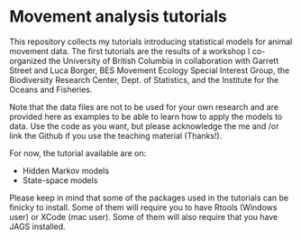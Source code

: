 # Movement analysis tutorials

This repository collects my tutorials introducing statistical models for animal movement data. The first tutorials are the results of a workshop I co-organized the University of British Columbia in collaboration with Garrett Street and Luca Borger, BES Movement Ecology Special Interest Group, the Biodiversity Research Center, Dept. of Statistics, and the Institute for the Oceans and Fisheries.

Note that the data files are not to be used for your own research and are provided here as examples to be able to learn how to apply the models to data. Use the code as you want, but please acknowledge the me and /or link the Github if you use the teaching material (Thanks!).

For now, the tutorial available are on:
- Hidden Markov models
- State-space models

Please keep in mind that some of the packages used in the tutorials can be finicky to install. Some of them will require you to have Rtools (Windows user) or XCode (mac user). Some of them will also require that you have JAGS installed.


